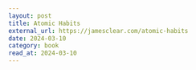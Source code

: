 ```yaml
---
layout: post
title: Atomic Habits
external_url: https://jamesclear.com/atomic-habits
date: 2024-03-10
category: book
read_at: 2024-03-10
---
```


